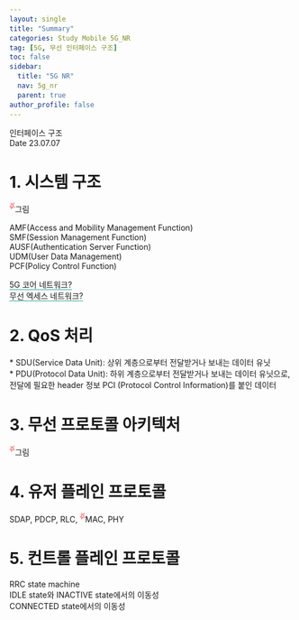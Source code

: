 ```yaml
---
layout: single
title: "Summary"
categories: Study Mobile 5G_NR
tag: [5G, 무선 인터페이스 구조]
toc: false
sidebar:
  title: "5G NR"
  nav: 5g_nr
  parent: true
author_profile: false
---
```

<div class="note">
<div class="note-top">
  <span class="title">인터페이스 구조</span>
  <div class="date">
    <span>Date</span>
    <span id="date">23.07.07</span>
  </div>
</div>

<div markdown="1" class="multistage two first">

# 1. 시스템 구조

<p>
  <sup><img src="/images/note/note-star.png" style="height:1em;"/></sup>그림<br>
</p>
<p>
  AMF(Access and Mobility Management Function)<br>
  SMF(Session Management Function)<br>
  AUSF(Authentication Server Function)<br>
  UDM(User Data Management)<br>
  PCF(Policy Control Function)<br>
</p>
<p>
  <span style="border-bottom:#24A091 1px solid;">5G 코어 네트워크?</span><br>
  <span style="border-bottom:#24A091 1px solid;">무선 엑세스 네트워크?</span>
</p>

# 2. QoS 처리

<p>
  * SDU(Service Data Unit): 상위 계층으로부터 전달받거나 보내는 데이터 유닛<br>
  * PDU(Protocol Data Unit): 하위 계층으로부터 전달받거나 보내는 데이터 유닛으로, 전달에 필요한 header 정보 PCI (Protocol Control Information)를 붙인 데이터
</p>
<!-- <p style="margin-left:1em;">
<font color="#24A091">always-on?</font><br>
사용자 트래픽에 상관없이 전송되는 신호(e.g. 기지국 감지 신호, 브로드캐스트 신호, 항상 켜져있는 레퍼런스 시그널 등).<br>
<span style="border-bottom:#24A091 1px solid;">네트워크 에너지 효율 &darr;</span><br>
다른 셀에 간섭을 야기해 <span style="border-bottom:#24A091 1px solid;">데이터 전송률 &darr;</span><br>
고밀도 네트워크 에서는 큰 비중을 차지하기 때문에 <span style="border-bottom:#24A091 1px solid;">줄여야 함</span><font color="#24A091"><i>!!</i></font>
</p> -->

# 3. 무선 프로토콜 아키텍처

<p>
  <sup><img src="/images/note/note-star.png" style="height:1em;"/></sup>그림<br>
</p>

# 4. 유저 플레인 프로토콜

SDAP, PDCP, RLC, <sup><img src="/images/note/note-star.png" style="height:1em;"/></sup>MAC, PHY


</div>


<div markdown="1" class="multistage two second">

# 5. 컨트롤 플레인 프로토콜

<p>
RRC state machine<br>
IDLE state와 INACTIVE state에서의 이동성<br>
CONNECTED state에서의 이동성
</p>


</div>
<div class="clearfix"></div>
</div>